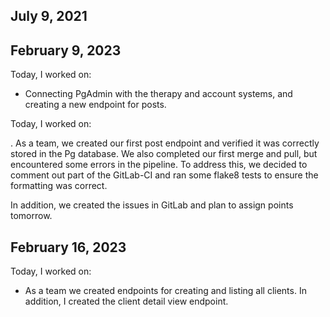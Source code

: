 ## July 9, 2021

## February 9, 2023

Today, I worked on:

* Connecting PgAdmin with the therapy and account systems, and creating a new endpoint for posts.

Today, I worked on:

.
As a team, we created our first post endpoint and verified it was correctly stored in the Pg database. We also completed our first merge and pull, but encountered some errors in the pipeline. To address this, we decided to comment out part of the GitLab-CI and ran some flake8 tests to ensure the formatting was correct.

In addition, we created the issues in GitLab and plan to assign points tomorrow.


## February 16, 2023

Today, I worked on:

* As a team we created endpoints for creating and listing all clients. In addition, I created the client detail view endpoint.
